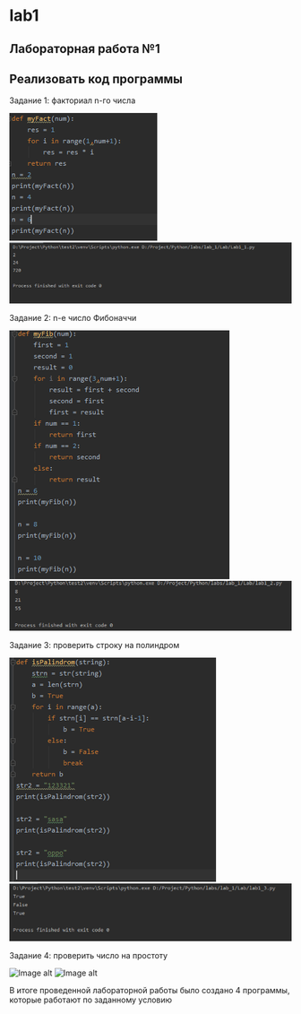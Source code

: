 # lab1
Лабораторная работа №1
---------
Реализовать код программы
---------
Задание 1: факториал n-го числа

![Image alt](https://github.com/mintford/lab1/blob/master/lab_1/Screenshots/lab1_1(1).PNG)
![Image alt](https://github.com/mintford/lab1/blob/master/lab_1/Screenshots/lab1_1(2).PNG)

Задание 2: n-е число Фибоначчи

![Image alt](https://github.com/mintford/lab1/blob/master/lab_1/Screenshots/lab1_2(1).PNG)
![Image alt](https://github.com/mintford/lab1/blob/master/lab_1/Screenshots/lab1_2(2).PNG)

Задание 3: проверить строку на полиндром

![Image alt](https://github.com/mintford/lab1/blob/master/lab_1/Screenshots/lab1_3(1).PNG)
![Image alt](https://github.com/mintford/lab1/blob/master/lab_1/Screenshots/lab1_3(2).PNG)

Задание 4: проверить число на простоту

![Image alt]()
![Image alt]()

В итоге проведенной лабораторной работы было создано 4 программы, которые работают по заданному условию
